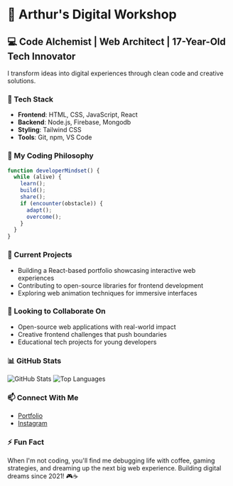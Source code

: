 # 🚀 Arthur's Digital Workshop

## 💻 Code Alchemist | Web Architect | 17-Year-Old Tech Innovator

I transform ideas into digital experiences through clean code and creative solutions.

### 🔧 Tech Stack

- **Frontend**: HTML, CSS, JavaScript, React
- **Backend**: Node.js, Firebase, Mongodb
- **Styling**: Tailwind CSS
- **Tools**: Git, npm, VS Code

### 💭 My Coding Philosophy

```javascript
function developerMindset() {
  while (alive) {
    learn();
    build();
    share();
    if (encounter(obstacle)) {
      adapt();
      overcome();
    }
  }
}
```

### 🚧 Current Projects

- Building a React-based portfolio showcasing interactive web experiences
- Contributing to open-source libraries for frontend development
- Exploring web animation techniques for immersive interfaces

### 🤝 Looking to Collaborate On

- Open-source web applications with real-world impact
- Creative frontend challenges that push boundaries
- Educational tech projects for young developers

### 📊 GitHub Stats

![GitHub Stats](https://github-readme-stats.vercel.app/api?username=arthursensai&theme=radical&show_icons=true&hide_border=true)
![Top Languages](https://github-readme-stats.vercel.app/api/top-langs/?username=arthursensai&layout=compact&theme=radical&hide_border=true)

### 📫 Connect With Me

- [Portfolio](https://mohamedaitsidibah.netlify.app/)
- [Instagram](https://www.instagram.com/arthur_sensai/)

### ⚡ Fun Fact

When I'm not coding, you'll find me debugging life with coffee, gaming strategies, and dreaming up the next big web experience. Building digital dreams since 2021! 🎮☕
